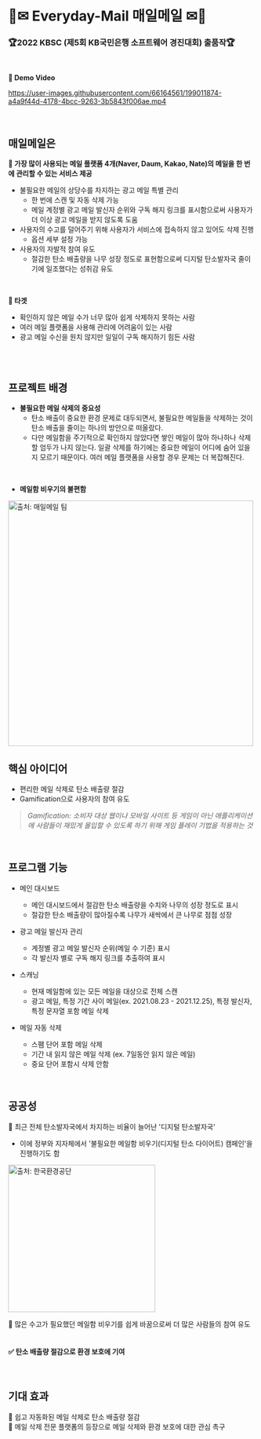 # 🌳✉ Everyday-Mail 매일메일 ✉🌳

### 🏆2022 KBSC (제5회 KB국민은행 소프트웨어 경진대회) 출품작🏆

<br>

**🌳 Demo Video**

https://user-images.githubusercontent.com/66164561/199011874-a4a9f44d-4178-4bcc-9263-3b5843f006ae.mp4

<br>

## 매일메일은
**🌳 가장 많이 사용되는 메일 플랫폼 4개(Naver, Daum, Kakao, Nate)의 메일을 한 번에 관리할 수 있는 서비스 제공**
  - 불필요한 메일의 상당수를 차지하는 광고 메일 특별 관리
      + 한 번에 스캔 및 자동 삭제 가능
      + 메일 계정별 광고 메일 발신자 순위와 구독 해지 링크를 표시함으로써 사용자가 더 이상 광고 메일을 받지 않도록 도움
  - 사용자의 수고를 덜어주기 위해 사용자가 서비스에 접속하지 않고 있어도 삭제 진행
      + 옵션 세부 설정 가능
  - 사용자의 자발적 참여 유도
    + 절감한 탄소 배출량을 나무 성장 정도로 표현함으로써 디지털 탄소발자국 줄이기에 일조했다는 성취감 유도

<br>

**🌳 타겟**
- 확인하지 않은 메일 수가 너무 많아 쉽게 삭제하지 못하는 사람
- 여러 메일 플랫폼을 사용해 관리에 어려움이 있는 사람
- 광고 메일 수신을 원치 않지만 일일이 구독 해지하기 힘든 사람


<br><br>
## 프로젝트 배경
+ **불필요한 메일 삭제의 중요성**
  - 탄소 배출이 중요한 환경 문제로 대두되면서, 불필요한 메일들을 삭제하는 것이 탄소 배출을 줄이는 하나의 방안으로 떠올랐다.
  - 다만 메일함을 주기적으로 확인하지 않았다면 쌓인 메일이 많아 하나하나 삭제할 엄두가 나지 않는다. 일괄 삭제를 하기에는 중요한 메일이 어디에 숨어 있을 지 모르기 때문이다. 여러 메일 플랫폼을 사용할 경우 문제는 더 복잡해진다.
<br>

+ **메일함 비우기의 불편함**

<img src="https://user-images.githubusercontent.com/66164561/199017477-8514a070-b216-41be-b68d-6c6f7d12c8d1.png" height="500" alt="출처: 매일메일 팀"/>

<br>

## 핵심 아이디어

+ 편리한 메일 삭제로 탄소 배출량 절감
+ Gamification으로 사용자의 참여 유도

> *Gamification: 소비자 대상 웹이나 모바일 사이트 등 게임이 아닌 애플리케이션에 사람들이 재밌게 몰입할 수 있도록 하기 위해 게임 플레이 기법을 적용하는 것*

<br>

## 프로그램 기능

+ 메인 대시보드
  - 메인 대시보드에서 절감한 탄소 배출량을 수치와 나무의 성장 정도로 표시
  - 절감한 탄소 배출량이 많아질수록 나무가 새싹에서 큰 나무로 점점 성장

+ 광고 메일 발신자 관리
  - 계정별 광고 메일 발신자 순위(메일 수 기준) 표시
  - 각 발신자 별로 구독 해지 링크를 추출하여 표시

+ 스캐닝
  - 현재 메일함에 있는 모든 메일을 대상으로 전체 스캔
  - 광고 메일, 특정 기간 사이 메일(ex. 2021.08.23 - 2021.12.25), 특정 발신자, 특정 문자열 포함 메일 삭제

+ 메일 자동 삭제
  - 스팸 단어 포함 메일 삭제
  - 기간 내 읽지 않은 메일 삭제 (ex. 7일동안 읽지 않은 메일)
  - 중요 단어 포함시 삭제 안함

<br>

## 공공성
🌳 최근 전체 탄소발자국에서 차지하는 비율이 늘어난 '디지털 탄소발자국'
  - 이에 정부와 지자체에서 '불필요한 메일함 비우기(디지털 탄소 다이어트) 캠페인'을 진행하기도 함    
<img src="https://user-images.githubusercontent.com/66164561/199088109-536c46d4-a833-471e-bfc7-e3991ac93d2b.png" height="300" alt="출처: 한국환경공단"/>


🌳 많은 수고가 필요했던 메일함 비우기를 쉽게 바꿈으로써 더 많은 사람들의 참여 유도
<br><br>
#### ✅ 탄소 배출량 절감으로 환경 보호에 기여

<br>

## 기대 효과
🌳 쉽고 자동화된 메일 삭제로 탄소 배출량 절감 <br>
🌳 메일 삭제 전문 플랫폼의 등장으로 메일 삭제와 환경 보호에 대한 관심 촉구
